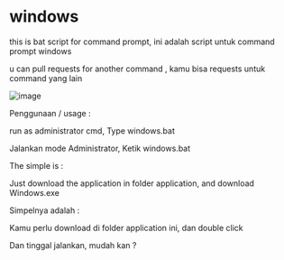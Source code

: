 # windows
this is bat script for command prompt, ini adalah script untuk command prompt windows

u can pull requests for another command , kamu bisa requests untuk command yang lain

![image](https://user-images.githubusercontent.com/62522733/149874452-0a704fb4-9d2e-450e-87b8-7447bc41e15a.png "gambar")

Penggunaan / usage :

run as administrator cmd, Type windows.bat

Jalankan mode Administrator, Ketik windows.bat

The simple is :

Just download the application in folder application, and download Windows.exe

Simpelnya adalah :

Kamu perlu download di folder application ini, dan double click

Dan tinggal jalankan, mudah kan ? 
